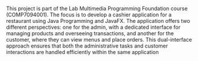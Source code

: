 This project is part of the Lab Multimedia Programming Foundation course (COMP7094001). The focus is to develop a cashier application for a restaurant using Java Programming and JavaFX. The application offers two different perspectives: one for the admin, with a dedicated interface for managing products and overseeing transactions, and another for the customer, where they can view menus and place orders. This dual-interface approach ensures that both the administrative tasks and customer interactions are handled efficiently within the same application
